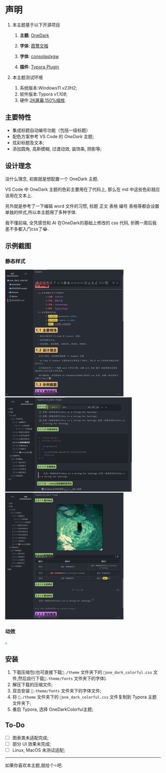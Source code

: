 # 声明

1. 本主题基于以下开源项目
   1. **主题**: [OneDark ](https://github.com/sweatran/typora-onedark-theme/tree/master )

   2. **字体**: [霞鹜文楷](https://github.com/lxgw/LxgwWenKai)

   3. **字体**: [consolaslxgw](https://github.com/MichaelC001/Consolas-Nerd-LXGW-Wenkai-Mono)

   4. **插件**: [Typora Plugin](https://github.com/obgnail/typora_plugin)

2. 本主题测试环境
   1. 系统版本:Windows11 *v23H2*;
   2. 软件版本:Typora *v1.108*;
   3. 硬件:<u>2K屏幕,150%缩放</u>.

## 主要特性

- 集成标题自动编号功能（包括一级标题）
- 配色方案参考 VS Code 的 *OneDark* 主题;
- 炫彩标题及文本;
- 添加圆角, 高斯模糊, 过渡动效, 装饰条, 阴影等;

## 设计理念

没什么理念, 初衷就是想配置一个 OneDark 主题.

 VS Code 中 OneDark 主题的色彩主要用在了代码上, 那么在 md 中这些色彩就应该用在文本上.

另外就是参考了一下编辑 word 文件的习惯, 标题 正文 表格 编号 表格等都会设置单独的样式,所以本主题用了多种字体.

我不懂前端, 全凭感觉和 AI 在OneDark的基础上修改的 css 代码, 折腾一周后我差不多都入门css了😂.

## 示例截图

### 静态样式

<img src="./README.assets/image-20250514145009241.png" alt="image-20250514145009241" style="zoom:40%;" />

<img src="./README.assets/image-20250514145501809.png" alt="image-20250514145501809" style="zoom:40%;" />

<img src="./README.assets/image-20250514145647605.png" alt="image-20250514145647605" style="zoom:40%;" />

### 动效

<img src="./README.assets/动效.gif" style="zoom:40%;" />

## 安装

1. 下载压缩包(也可直接下载`📁./theme` 文件夹下的 `📄one_dark_colorful.css` 文件,然后自行下载`📁.theme/fonts` 文件夹下的字体).
3. 解压下载的压缩文件;
4. 双击安装 `📁.theme/fonts` 文件夹下的字体文件;
5. 将 `📁./theme` 文件夹下的 `📄one_dark_colorful.css` 文件复制到 Typora 主题文件夹下;
6. 重启 Typora, 选择 OneDarkColorful主题;

## To-Do

- [ ] 图表类未适配完成;
- [ ] 部分 UI 效果未完成;
- [ ] Linux, MacOS 未测试适配;

---

如果你喜欢本主题,就给个⭐吧.

